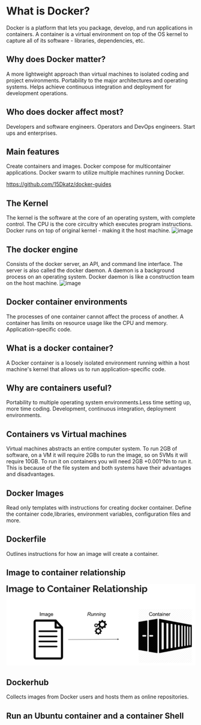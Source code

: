 # What is Docker?

 Docker is a platform that lets you package, develop, and run applications in containers. A container is a virtual environment on top of the OS kernel to capture all of its software - libraries, dependencies, etc.

## Why does Docker matter?

 A more lightweight approach than virtual machines to isolated coding and project environments. Portability to the major architectures and operating systems. Helps achieve continuous integration and deployment for development operations.

## Who does docker affect most?

 Developers and software engineers. Operators and DevOps engineers. Start ups and enterprises.

## Main features

 Create containers and images. Docker compose for multicontainer applications. Docker swarm to utilize multiple machines running Docker.

 https://github.com/15Dkatz/docker-guides

## The Kernel

 The kernel is the software at the core of an operating system, with complete control. The CPU is the core circuitry which executes program instructions. Docker runs on top of original kernel - making it the host machine.
![image](https://media.discordapp.net/attachments/693899305584558081/984822350270828574/unknown.png)
## The docker engine

 Consists of the docker server, an API, and command line interface. The server is also called the docker daemon. A daemon is a background process on an operating system. Docker daemon is like a construction team on the host machine.
![image](https://cdn.discordapp.com/attachments/693899305584558081/984820986522239037/unknown.png)
## Docker container environments

The processes of one container cannot affect the process of another. A container has limits on resource usage like the CPU and memory. Application-specific code.

## What is a docker container?

A Docker container is a loosely isolated environment running within a host machine's kernel that allows us to run application-specific code.

## Why are containers useful?

Portability to multiple operating system environments.Less time setting up, more time coding. Development, continuous integration, deployment environments.

## Containers vs Virtual machines

Virtual machines abstracts an entire computer system. To run 2GB of software, on a VM it will require 2GBs to run the image, so on 5VMs it will require 10GB. To run it on containers you will need 2GB +0.001^Nn to run it. This is because of the file system and both systems have their advantages and disadvantages.

## Docker Images
Read only templates with instructions for creating docker container. Define the container code,libraries, environment variables, configuration files and more.

## Dockerfile

Outlines instructions for how an image will create a container.
## Image to container relationship
![](images\image%20to%20container.png)
## Dockerhub
Collects images from Docker users and hosts them as online repositories. 

## Run an Ubuntu container and a container Shell